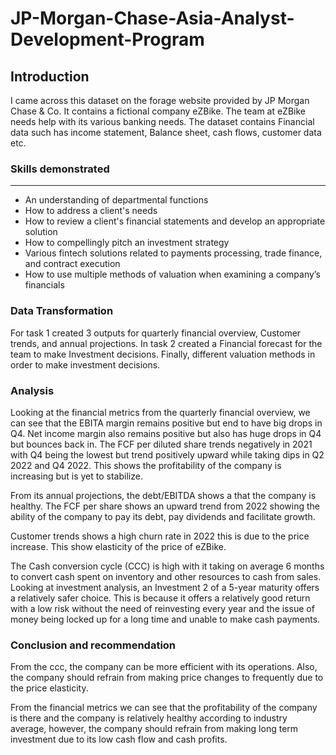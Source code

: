 # JP-Morgan-Chase-Asia-Analyst-Development-Program
## Introduction
I came across this dataset on the forage website provided by JP Morgan Chase & Co. It contains a fictional company eZBike. The team at eZBike needs help with its various banking needs. 
The dataset contains Financial data such has income statement, Balance sheet, cash flows, customer data etc. 

### Skills demonstrated 
---
-	An understanding of departmental functions
-	How to address a client's needs
-	How to review a client's financial statements and develop an appropriate solution
-	How to compellingly pitch an investment strategy
-	Various fintech solutions related to payments processing, trade finance, and contract execution
-	 How to use multiple methods of valuation when examining a company’s financials

### Data Transformation 
For task 1 created 3 outputs for quarterly financial overview, Customer trends, and annual projections. In task 2 created a Financial forecast for the team to make Investment decisions. Finally, different valuation methods in order to make investment decisions.

### Analysis
Looking at the financial metrics from the quarterly financial overview, we can see that the EBITA margin remains positive but end to have big drops in Q4. Net income margin also remains positive but also has huge drops in Q4 but bounces back in. The FCF per diluted share trends negatively in 2021 with Q4 being the lowest but trend positively upward while taking dips in Q2 2022 and Q4 2022. This shows the profitability of the company is increasing but is yet to stabilize. 

From its annual projections, the debt/EBITDA shows a that the company is healthy. The FCF per share shows an upward trend from 2022 showing the ability of the company to pay its debt, pay dividends and facilitate growth.

Customer trends shows a high churn rate in 2022 this is due to the price increase. This show elasticity of the price of eZBike.

The Cash conversion cycle (CCC) is high with it taking on average 6 months to convert cash spent on inventory and other resources to cash from sales.
Looking at investment analysis, an Investment 2 of a 5-year maturity offers a relatively safer choice. This is because it offers a relatively good return with a low risk without the need of reinvesting every year and the issue of money being locked up for a long time and unable to make cash payments.

### Conclusion and recommendation 
From the ccc, the company can be more efficient with its operations. Also, the company should refrain from making price changes to frequently due to the price elasticity. 

From the financial metrics we can see that the profitability of the company is there and the company is relatively healthy according to industry average, however, the company should refrain from making long term investment due to its low cash flow and cash profits. 
